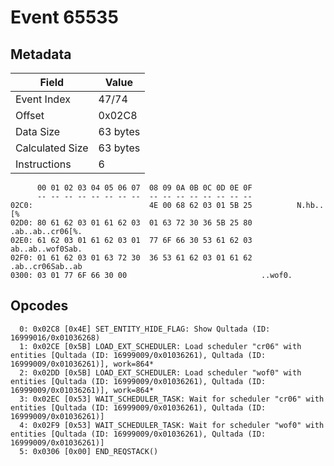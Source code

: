 # Event 65535

## Metadata

| Field           | Value    |
|-----------------|----------|
| Event Index     | 47/74    |
| Offset          | 0x02C8   |
| Data Size       | 63 bytes |
| Calculated Size | 63 bytes |
| Instructions    | 6        |

```
      00 01 02 03 04 05 06 07  08 09 0A 0B 0C 0D 0E 0F
      -- -- -- -- -- -- -- --  -- -- -- -- -- -- -- --
02C0:                          4E 00 68 62 03 01 5B 25          N.hb..[%
02D0: 80 61 62 03 01 61 62 03  01 63 72 30 36 5B 25 80  .ab..ab..cr06[%.
02E0: 61 62 03 01 61 62 03 01  77 6F 66 30 53 61 62 03  ab..ab..wof0Sab.
02F0: 01 61 62 03 01 63 72 30  36 53 61 62 03 01 61 62  .ab..cr06Sab..ab
0300: 03 01 77 6F 66 30 00                              ..wof0.         
```

## Opcodes

```
  0: 0x02C8 [0x4E] SET_ENTITY_HIDE_FLAG: Show Qultada (ID: 16999016/0x01036268)
  1: 0x02CE [0x5B] LOAD_EXT_SCHEDULER: Load scheduler "cr06" with entities [Qultada (ID: 16999009/0x01036261), Qultada (ID: 16999009/0x01036261)], work=864*
  2: 0x02DD [0x5B] LOAD_EXT_SCHEDULER: Load scheduler "wof0" with entities [Qultada (ID: 16999009/0x01036261), Qultada (ID: 16999009/0x01036261)], work=864*
  3: 0x02EC [0x53] WAIT_SCHEDULER_TASK: Wait for scheduler "cr06" with entities [Qultada (ID: 16999009/0x01036261), Qultada (ID: 16999009/0x01036261)]
  4: 0x02F9 [0x53] WAIT_SCHEDULER_TASK: Wait for scheduler "wof0" with entities [Qultada (ID: 16999009/0x01036261), Qultada (ID: 16999009/0x01036261)]
  5: 0x0306 [0x00] END_REQSTACK()
```
